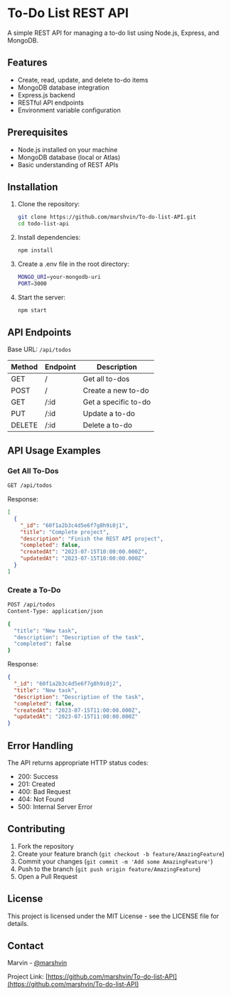 # To-Do List REST API

A simple REST API for managing a to-do list using Node.js, Express, and MongoDB.

## Features

- Create, read, update, and delete to-do items
- MongoDB database integration
- Express.js backend
- RESTful API endpoints
- Environment variable configuration

## Prerequisites

- Node.js installed on your machine
- MongoDB database (local or Atlas)
- Basic understanding of REST APIs

## Installation

1. Clone the repository:
   ```bash
   git clone https://github.com/marshvin/To-do-list-API.git
   cd todo-list-api
   ```

2. Install dependencies:
   ```bash
   npm install
   ```

3. Create a .env file in the root directory:
   ```bash
   MONGO_URI=your-mongodb-uri
   PORT=3000
   ```

4. Start the server:
   ```bash
   npm start
   ```

## API Endpoints

Base URL: `/api/todos`

| Method | Endpoint | Description |
|--------|----------|-------------|
| GET    | /        | Get all to-dos |
| POST   | /        | Create a new to-do |
| GET    | /:id     | Get a specific to-do |
| PUT    | /:id     | Update a to-do |
| DELETE | /:id     | Delete a to-do |

## API Usage Examples

### Get All To-Dos
```bash
GET /api/todos
```

Response:
```json
[
  {
    "_id": "60f1a2b3c4d5e6f7g8h9i0j1",
    "title": "Complete project",
    "description": "Finish the REST API project",
    "completed": false,
    "createdAt": "2023-07-15T10:00:00.000Z",
    "updatedAt": "2023-07-15T10:00:00.000Z"
  }
]
```

### Create a To-Do
```bash
POST /api/todos
Content-Type: application/json

{
  "title": "New task",
  "description": "Description of the task",
  "completed": false
}
```

Response:
```json
{
  "_id": "60f1a2b3c4d5e6f7g8h9i0j2",
  "title": "New task",
  "description": "Description of the task",
  "completed": false,
  "createdAt": "2023-07-15T11:00:00.000Z",
  "updatedAt": "2023-07-15T11:00:00.000Z"
}
```

## Error Handling

The API returns appropriate HTTP status codes:

- 200: Success
- 201: Created
- 400: Bad Request
- 404: Not Found
- 500: Internal Server Error

## Contributing

1. Fork the repository
2. Create your feature branch (`git checkout -b feature/AmazingFeature`)
3. Commit your changes (`git commit -m 'Add some AmazingFeature'`)
4. Push to the branch (`git push origin feature/AmazingFeature`)
5. Open a Pull Request

## License

This project is licensed under the MIT License - see the LICENSE file for details.

## Contact

Marvin - [@marshvin](https://github.com/marshvin)

Project Link: [https://github.com/marshvin/To-do-list-API](https://github.com/marshvin/To-do-list-API)